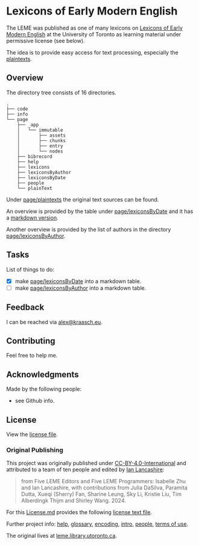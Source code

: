 
# Lexicons of Early Modern English

The LEME was published as one of many lexicons on [Lexicons of Early Modern English](https://utoronto.scholaris.ca/collections/10df91bc-8c9e-4ce1-b291-f02ad5715538) at the University of Toronto as learning material under permissive license (see below).

The idea is to provide easy access for text processing, especially the [plaintexts](./page/plainText/).

<!--
Demo picture:
<p align="center">
  <img src="./resources/example.png" width="300"/>
</p>
-->

## Overview

The directory tree consists of 16 directories.

```text
.
├── code
├── info
└── page
    ├── _app
    │   └── immutable
    │       ├── assets
    │       ├── chunks
    │       ├── entry
    │       └── nodes
    ├── bibrecord
    ├── help
    ├── lexicons
    ├── lexiconsByAuthor
    ├── lexiconsByDate
    ├── people
    └── plainText
```

Under [page/plaintexts](./page/plainText/) the original text sources can be found.

An overview is provided by the table under [page/lexiconsByDate](./page/lexiconsByDate/index.html) and it has a [markdown version](./table.md).

Another overview is provided by the list of authors in the directory [page/lexiconsByAuthor](./page/lexiconsByAuthor/).


## Tasks

List of things to do:

  - [X] make [page/lexiconsByDate](./page/lexiconsByDate/index.html) into a markdown table.
  - [ ] make [page/lexiconsByAuthor](./page/lexiconsByAuthor/) into a markdown table.

## Feedback

I can be reached via [alex@kraasch.eu](mailto:alex@kraasch.eu).

## Contributing

Feel free to help me.

## Acknowledgments

Made by the following people:

  - see Github info.

## License

View the [license file](./LICENSE).


### Original Publishing

This project was originally published under [CC-BY-4.0-International](https://creativecommons.org/licenses/by/4.0/) and attributed to a team of ten people and edited by [Ian Lancashire](https://www.artsci.utoronto.ca/news/memoriam-professor-emeritus-ian-lancashire):

> from Five LEME Editors and Five LEME Programmers: Isabelle Zhu and Ian Lancashire, with contributions from Julia DaSilva, Paramita Dutta, Xueqi (Sherry) Fan, Sharine Leung, Sky Li, Kristie Liu, Tim Alberdingk Thijm and Shirley Wang. 2024.

For this [License.md](https://license.md/licenses/cc-by-4-0-int/) provides the following [license text file](./info/cc-by-4.0.txt).

Further project info: [help](./page/help.html), [glossary](./page/help/glossary.html), [encoding](./page/help/encoding.html), [intro](./page/help/intro.html), [people](./page/help/people.html), [terms of use](./page/help/termsofuse.html).

The original lives at [leme.library.utoronto.ca](https://leme.library.utoronto.ca/).

